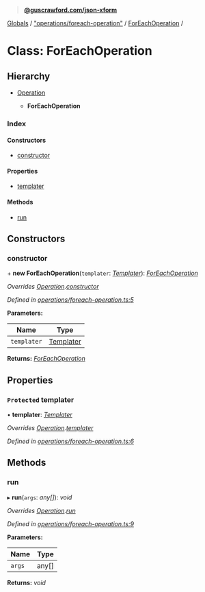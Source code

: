 > **[@guscrawford.com/json-xform](../README.md)**

[Globals](../globals.md) / ["operations/foreach-operation"](../modules/_operations_foreach_operation_.md) / [ForEachOperation](_operations_foreach_operation_.foreachoperation.md) /

# Class: ForEachOperation

## Hierarchy

* [Operation](_operations_operation_.operation.md)

  * **ForEachOperation**

### Index

#### Constructors

* [constructor](_operations_foreach_operation_.foreachoperation.md#constructor)

#### Properties

* [templater](_operations_foreach_operation_.foreachoperation.md#protected-templater)

#### Methods

* [run](_operations_foreach_operation_.foreachoperation.md#run)

## Constructors

###  constructor

\+ **new ForEachOperation**(`templater`: *[Templater](_templater_templater_.templater.md)*): *[ForEachOperation](_operations_foreach_operation_.foreachoperation.md)*

*Overrides [Operation](_operations_operation_.operation.md).[constructor](_operations_operation_.operation.md#constructor)*

*Defined in [operations/foreach-operation.ts:5](https://github.com/guscrawford-com/json-xform/blob/ca23d54/src/operations/foreach-operation.ts#L5)*

**Parameters:**

Name | Type |
------ | ------ |
`templater` | [Templater](_templater_templater_.templater.md) |

**Returns:** *[ForEachOperation](_operations_foreach_operation_.foreachoperation.md)*

## Properties

### `Protected` templater

• **templater**: *[Templater](_templater_templater_.templater.md)*

*Overrides [Operation](_operations_operation_.operation.md).[templater](_operations_operation_.operation.md#protected-templater)*

*Defined in [operations/foreach-operation.ts:6](https://github.com/guscrawford-com/json-xform/blob/ca23d54/src/operations/foreach-operation.ts#L6)*

## Methods

###  run

▸ **run**(`args`: *any[]*): *void*

*Overrides [Operation](_operations_operation_.operation.md).[run](_operations_operation_.operation.md#abstract-run)*

*Defined in [operations/foreach-operation.ts:9](https://github.com/guscrawford-com/json-xform/blob/ca23d54/src/operations/foreach-operation.ts#L9)*

**Parameters:**

Name | Type |
------ | ------ |
`args` | any[] |

**Returns:** *void*